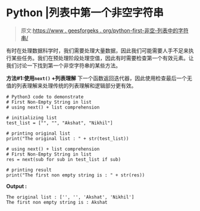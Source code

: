 # Python |列表中第一个非空字符串

> 原文:[https://www . geesforgeks . org/python-first-非空-列表中的字符串/](https://www.geeksforgeeks.org/python-first-non-empty-string-in-list/)

有时在处理数据科学时，我们需要处理大量数据，因此我们可能需要人手不足来执行某些任务。我们在预处理阶段处理空值，因此有时需要检查第一个有效元素。让我们讨论一下找到第一个非空字符串的某些方法。

**方法#1:使用`next()` +列表理解**
下一个函数返回迭代器，因此使用检查最后一个无值的列表理解来处理传统的列表理解和逻辑部分更有效。

```
# Python3 code to demonstrate
# First Non-Empty String in list
# using next() + list comprehension

# initializing list
test_list = ["", "", "Akshat", "Nikhil"]

# printing original list 
print("The original list : " + str(test_list))

# using next() + list comprehension
# First Non-Empty String in list
res = next(sub for sub in test_list if sub)

# printing result
print("The first non empty string is : " + str(res))
```

**Output :**

```
The original list : ['', '', 'Akshat', 'Nikhil']
The first non empty string is : Akshat

```